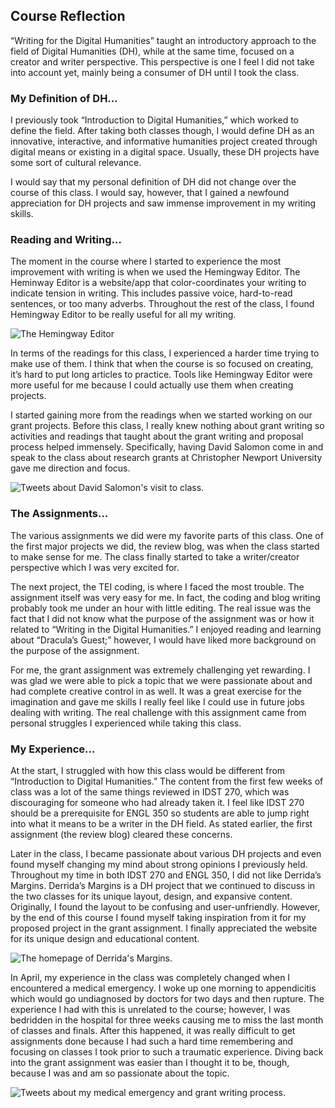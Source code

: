 ## Course Reflection

“Writing for the Digital Humanities” taught an introductory approach to the field of Digital Humanities (DH), while at the same time, focused on a creator and writer perspective. This perspective is one I feel I did not take into account yet, mainly being a consumer of DH until I took the class.

### My Definition of DH…
I previously took “Introduction to Digital Humanities,” which worked to define the field. After taking both classes though, I would define DH as an innovative, interactive, and informative humanities project created through digital means or existing in a digital space. Usually, these DH projects have some sort of cultural relevance.

I would say that my personal definition of DH did not change over the course of this class. I would say, however, that I gained a newfound appreciation for DH projects and saw immense improvement in my writing skills.

### Reading and Writing…
The moment in the course where I started to experience the most improvement with writing is when we used the Hemingway Editor. The Heminway Editor is a website/app that color-coordinates your writing to indicate tension in writing. This includes passive voice, hard-to-read sentences, or too many adverbs. Throughout the rest of the class, I found Hemingway Editor to be really useful for all my writing.

![The Hemingway Editor](https://nickpdel.github.io/engl350blogs/images/hemingway.png)

In terms of the readings for this class, I experienced a harder time trying to make use of them. I think that when the course is so focused on creating, it’s hard to put long articles to practice. Tools like Hemingway Editor were more useful for me because I could actually use them when creating projects.

I started gaining more from the readings when we started working on our grant projects. Before this class, I really knew nothing about grant writing so activities and readings that taught about the grant writing and proposal process helped immensely. Specifically, having David Salomon come in and speak to the class about research grants at Christopher Newport University gave me direction and focus.

![Tweets about David Salomon's visit to class.](https://nickpdel.github.io/engl350blogs/images/davidsalomon.png)

### The Assignments…
The various assignments we did were my favorite parts of this class. One of the first major projects we did, the review blog, was when the class started to make sense for me. The class finally started to take a writer/creator perspective which I was very excited for.

The next project, the TEI coding, is where I faced the most trouble. The assignment itself was very easy for me. In fact, the coding and blog writing probably took me under an hour with little editing. The real issue was the fact that I did not know what the purpose of the assignment was or how it related to “Writing in the Digital Humanities.” I enjoyed reading and learning about “Dracula’s Guest;” however, I would have liked more background on the purpose of the assignment.

For me, the grant assignment was extremely challenging yet rewarding. I was glad we were able to pick a topic that we were passionate about and had complete creative control in as well. It was a great exercise for the imagination and gave me skills I really feel like I could use in future jobs dealing with writing. The real challenge with this assignment came from personal struggles I experienced while taking this class.

### My Experience…
At the start, I struggled with how this class would be different from “Introduction to Digital Humanities.” The content from the first few weeks of class was a lot of the same things reviewed in IDST 270, which was discouraging for someone who had already taken it. I feel like IDST 270 should be a prerequisite for ENGL 350 so students are able to jump right into what it means to be a writer in the DH field. As stated earlier, the first assignment (the review blog) cleared these concerns.

Later in the class, I became passionate about various DH projects and even found myself changing my mind about strong opinions I previously held. Throughout my time in both IDST 270 and ENGL 350, I did not like Derrida’s Margins. Derrida’s Margins is a DH project that we continued to discuss in the two classes for its unique layout, design, and expansive content. Originally, I found the layout to be confusing and user-unfriendly. However, by the end of this course I found myself taking inspiration from it for my proposed project in the grant assignment. I finally appreciated the website for its unique design and educational content.

![The homepage of Derrida's Margins.](https://nickpdel.github.io/engl350blogs/images/DerridasMargins.png)

In April, my experience in the class was completely changed when I encountered a medical emergency. I woke up one morning to appendicitis which would go undiagnosed by doctors for two days and then rupture. The experience I had with this is unrelated to the course; however, I was bedridden in the hospital for three weeks causing me to miss the last month of classes and finals. After this happened, it was really difficult to get assignments done because I had such a hard time remembering and focusing on classes I took prior to such a traumatic experience. Diving back into the grant assignment was easier than I thought it to be, though, because I was and am so passionate about the topic.

![Tweets about my medical emergency and grant writing process.](https://nickpdel.github.io/engl350blogs/images/medicalemergency.png)
